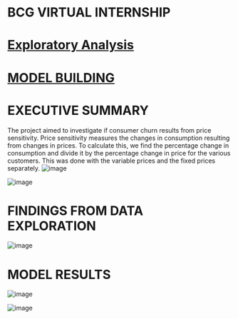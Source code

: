 # BCG VIRTUAL INTERNSHIP

# [Exploratory Analysis](https://www.kaggle.com/code/swintabelagyei/the-forage)
# [MODEL BUILDING](https://www.kaggle.com/code/swintabelagyei/feature-engineering)
# EXECUTIVE SUMMARY
The project aimed to investigate if consumer churn results from price sensitivity.
Price sensitivity measures the changes in consumption resulting from changes in prices. To calculate this, we find the percentage change in consumption and divide it by the percentage change in price for the various customers. This was done with the variable prices and the fixed prices separately.
![image](https://github.com/Swintabel/virtual_internship_bcg/assets/66244029/1f1bb12c-2945-49a5-9a8f-3bf194a838b5)

![image](https://github.com/Swintabel/virtual_internship_bcg/assets/66244029/6607dfaa-7e4e-4c63-8e2d-fdb5f0443d75)

# FINDINGS FROM DATA EXPLORATION
![image](https://github.com/Swintabel/virtual_internship_bcg/assets/66244029/6ef2e9cd-3bfb-4c29-a010-9a20ce31311f)

# MODEL RESULTS

![image](https://github.com/Swintabel/virtual_internship_bcg/assets/66244029/0d828987-09a0-40ab-a003-8c34d50c6776)

![image](https://github.com/Swintabel/virtual_internship_bcg/assets/66244029/244edddf-8bcc-44c0-85e4-aa55eecb79db)


